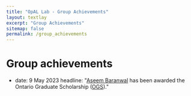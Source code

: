 ```yaml
---
title: "OpAL Lab - Group Achievements"
layout: textlay
excerpt: "Group Achievements"
sitemap: false
permalink: /group_achievements
---
```


# Group achievements

- date: 9 May 2023
  headline: "<a href='https://aseemrb.me'>Aseem Baranwal</a> has been awarded the Ontario Graduate Scholarship (<a href='https://osap.gov.on.ca/OSAPPortal/en/A-ZListofAid/PRDR019245.html'>OGS</a>)."

